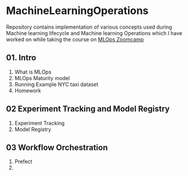 # MachineLearningOperations
Repository contains implementation of  various concepts used during Machine learning lifecycle  and  Machine learning Operations  which I have worked on while taking the course on <a href="https://github.com/vishal-git/mlops/blob/main/README.md"> MLOps Zoomcamp </a>

<h2> 01. Intro </h2>

<ol>
  <li> What is MLOps </li>
  <li> MLOps Maturity model </li>
  <li> Running Example NYC taxi dataset </li>
  <li> Homework </li>
</ol>

<h2> 02 Experiment Tracking and Model Registry </h2>

<ol>
  <li> Experiment Tracking </li>
  <li> Model Registry </li> 
</ol>

<h2> 03 Workflow Orchestration </h2>

<ol>
  <li> Prefect <li>
  
</ol>


